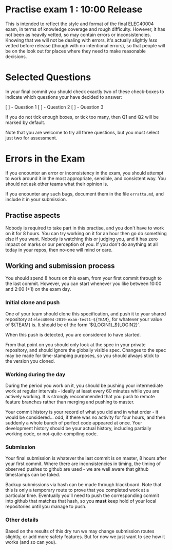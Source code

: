 Practise exam 1 : 10:00 Release
===============================

This is intended to reflect the style and format of the final ELEC40004
exam, in terms of knowledge coverage and rough difficulty. However,
it has not been as heavily vetted, so may contain errors or inconsistencies.
Knowing that we will not be dealing with errors, it's actually slightly
_less_ vetted before release (though with no intentional errors), so that
people will be on the look out for places where they need to make
reasonable decisions.

Selected Questions
==================

In your final commit you should check exactly two of these
check-boxes to indicate which questions your have decided
to answer:

[ ] - Question 1
[ ] - Question 2
[ ] - Question 3

If you do not tick enough boxes, or tick too many, then
Q1 and Q2 will be marked by default.

Note that you are welcome to try all three questions, but
you must select just two for assessment.

Errors in the Exam
==================

If you encounter an error or inconsistency in the exam, you
should attempt to work around it in the most appropriate,
sensible, and consistent way. You should not ask other
teams what their opinion is.

If you encounter any such bugs, document them in the file
`erratta.md`, and include it in your submission.

Practise aspects
----------------

Nobody is required to take part in this practise, and you don't
have to work on it for 8 hours. You can try working on it for
an hour then go do something else if you want. Nobody is watching
this or judging you, and it has zero impact on marks or our
perception of you. If you don't do anything at all today in
your repos, then no-one will mind or care.

Working and submission process
------------------------------

You should spend 8 hours on this exam, from your first commit
through to the last commit. However, you can start whenever you like
between 10:00 and 2:00 (+1) on the exam day.

### Initial clone and push

One of your team should clone this specification, and push it
to your shared repository at `elec40004-2019-exam-test1-${TEAM}`,
for whatever your value of ${TEAM} is. It should be of the form
`${LOGIN1}_${LOGIN2}`.

When this push is detected, you are considered to have started.

From that point on you should only look at the spec in your
private repository, and should ignore the globally visible spec.
Changes to the spec may be made for time-stamping purposes,
so you should always stick to the version you cloned.

### Working during the day

During the period you work on it, you should be pushing your
intermediate work at regular intervals - ideally at least every
60 minutes while you are actively working. It is strongly
reccommended that you push to remote feature branches rather
than merging and pushing to master.

Your commit history is your record of what you did and in
what order - it would be considered... odd, if there was
no activity for four hours, and then suddenly a whole
bunch of perfect code appeared at once. Your development
history should be your actual history, including partially
working code, or not-quite-compiling code.

### Submission

Your final submission is whatever the last commit is
on master, 8 hours after your first commit. Where there
are inconsistencies in timing, the timing of observed
pushes to github are used - we are well aware that github
timestamps can be faked.

Backup submissions via hash can be made through blackboard.
Note that this is only a temporary route to prove that you
completed work at a particular time. Eventually you'll need
to push the corresponding commit into github that matches
that hash, so you **must** keep hold of your local repositories
until you manage to push.

### Other details

Based on the results of this dry run we may change submission
routes slightly, or add more safety features. But for now
we just want to see how it works (and so can you).